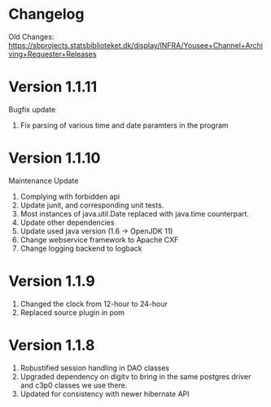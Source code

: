 Changelog
=========

Old Changes:  https://sbprojects.statsbiblioteket.dk/display/INFRA/Yousee+Channel+Archiving+Requester+Releases

Version 1.1.11
=============
Bugfix update

 1. Fix parsing of various time and date paramters in the program

Version 1.1.10
=============

Maintenance Update
 1. Complying with forbidden api
 2. Update junit, and corresponding unit tests.
 3. Most instances of java.util.Date replaced with java.time counterpart.
 4. Update other dependencies
 5. Update used java version (1.6 -> OpenJDK 11)
 6. Change webservice framework to Apache CXF
 7. Change logging backend to logback

Version 1.1.9
=============

 1. Changed the clock from 12-hour to 24-hour
 2. Replaced source plugin in pom
 
Version 1.1.8
=============

 1. Robustified session handling in DAO classes
 2. Upgraded dependency on digitv to bring in the same postgres driver and c3p0 classes we use there.
 3. Updated for consistency with newer hibernate API
